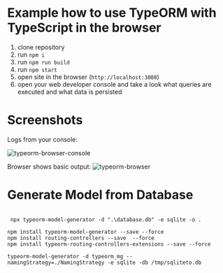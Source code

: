 # Example how to use TypeORM with TypeScript in the browser

1. clone repository 
2. run `npm i`
3. run `npm run build`
4. run `npm start`
5. open site in the browser (`http://localhost:3000`)
6. open your web developer console and take a look what queries are executed and what data is persisted

# Screenshots

Logs from your console:

![typeorm-browser-console](./resources/web-console.png)

Browser shows basic output:
![typeorm-browser](./resources/web-browser.PNG)


# Generate Model from Database

````   

 npx typeorm-model-generator -d ".\database.db" -e sqlite -o .

npm install typeorm-model-generator --save --force
npm install routing-controllers --save  --force
npm install typeorm-routing-controllers-extensions --save --force  

typeorm-model-generator -d typeorm_mg --namingStrategy=./NamingStrategy -e sqlite -db /tmp/sqliteto.db


 
````  

